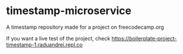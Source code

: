# timestamp-microservice
 A timestamp repository made for a project on freecodecamp.org
 
 If you want a live test of the project, check https://boilerplate-project-timestamp-1.raduandrei.repl.co
